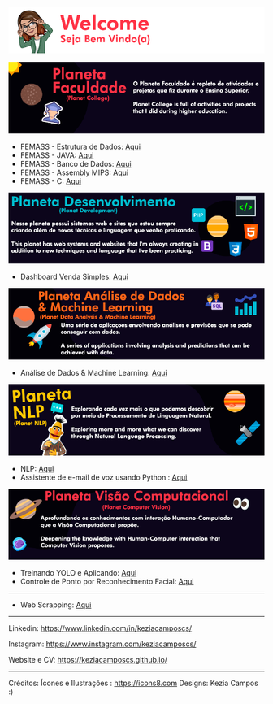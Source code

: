 ![alt text](https://github.com/keziacamposcs/keziacamposcs/blob/main/images/welcome.png)

![alt text](https://github.com/keziacamposcs/keziacamposcs/blob/main/images/Prancheta%202.png)
*  FEMASS - Estrutura de Dados: [Aqui](https://github.com/keziacamposcs/Femass_EstruturaDeDados_C)
*  FEMASS - JAVA: [Aqui](https://github.com/keziacamposcs/Femass_Java)
*  FEMASS - Banco de Dados: [Aqui](https://github.com/keziacamposcs/Femass_BancoDeDados)
*  FEMASS - Assembly MIPS: [Aqui](https://github.com/keziacamposcs/Femass_AssemblyMIPS)
*  FEMASS - C: [Aqui](https://github.com/keziacamposcs/Femass_C)

![alt text](https://github.com/keziacamposcs/keziacamposcs/blob/main/images/Prancheta%203.png)
*  Dashboard Venda Simples: [Aqui](https://github.com/keziacamposcs/dashboard_vendas_simples)

![alt text](https://github.com/keziacamposcs/keziacamposcs/blob/main/images/Prancheta%204.png)
*  Análise de Dados & Machine Learning: [Aqui](https://github.com/keziacamposcs/AnaliseDeDados-e-MachineLearning)

![alt text](https://github.com/keziacamposcs/keziacamposcs/blob/main/images/Prancheta%205.png)
*  NLP: [Aqui](https://github.com/keziacamposcs/NLP)
*  Assistente de e-mail de voz usando Python : [Aqui](https://github.com/keziacamposcs/IA_emailPython)

![alt text](https://github.com/keziacamposcs/keziacamposcs/blob/main/images/Prancheta%205-1.png)
*  Treinando YOLO e Aplicando: [Aqui](https://github.com/keziacamposcs/TreinandocomYOLOeAplicando)
*  Controle de Ponto por Reconhecimento Facial: [Aqui](https://github.com/keziacamposcs/ControlePontoReconhecimentoFacial)

---

*  Web Scrapping: [Aqui](https://github.com/keziacamposcs/WebScraping)

---

Linkedin: https://www.linkedin.com/in/keziacamposcs/

Instagram: https://www.instagram.com/keziacamposcs/

Website e CV: https://keziacamposcs.github.io/

---
Créditos:
Ícones e Ilustrações : https://icons8.com
Designs: Kezia Campos :)
